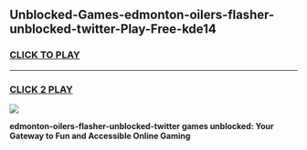 
## Unblocked-Games-edmonton-oilers-flasher-unblocked-twitter-Play-Free-kde14
<h3>
<a href="https://premium76.site?title=edmonton-oilers-flasher-unblocked-twitter&ref=21A">CLICK TO PLAY</a></h3>
<hr>

<h3>
<a href="https://premium76.site?title=edmonton-oilers-flasher-unblocked-twitter&ref=21A">CLICK 2 PLAY</a>
  
</h3>

<a href="https://premium76.site?title=edmonton-oilers-flasher-unblocked-twitter&ref=21A"><img src="https://clearcache.store/games.png"></a>


**edmonton-oilers-flasher-unblocked-twitter games unblocked: Your Gateway to Fun and Accessible Online Gaming**
